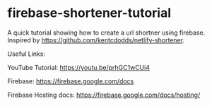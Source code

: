 # firebase-shortener-tutorial

A quick tutorial showing how to create a url shortner using firebase.
Inspired by https://github.com/kentcdodds/netlify-shortener.

Useful Links:

YouTube Tutorial: https://youtu.be/prhGC1wCUi4

Firebase: https://firebase.google.com/docs

Firebase Hosting docs: https://firebase.google.com/docs/hosting/
